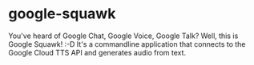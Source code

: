 # google-squawk

You've heard of Google Chat, Google Voice, Google Talk? Well, this is Google Squawk! :-D
It's a commandline application that connects to the Google Cloud TTS API and generates audio from text.

